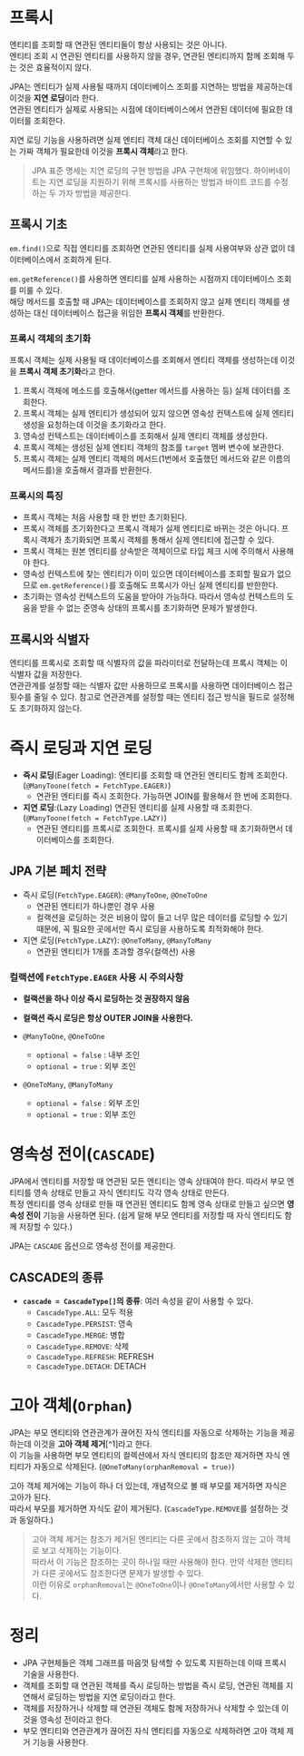 # 프록시

엔티티를 조회할 때 연관된 엔티티들이 항상 사용되는 것은 아니다.  
엔티티 조회 시 연관된 엔티티를 사용하지 않을 경우, 연관된 엔티티까지 함께 조회해 두는 것은 효율적이지 않다.

JPA는 엔티티가 실제 사용될 때까지 데이터베이스 조회를 지연하는 방법을 제공하는데 이것을 **지연 로딩**이라 한다.  
연관된 엔티티가 실제로 사용되는 시점에 데이터베이스에서 연관된 데이터에 필요한 데이터를 조회한다.

지연 로딩 기능을 사용하려면 실제 엔티티 객체 대신 데이터베이스 조회를 지연할 수 있는 가짜 객체가 필요한데 이것을 **프록시 객체**라고 한다.

> JPA 표준 명세는 지연 로딩의 구현 방법을 JPA 구현체에 위임했다. 하이버네이트는 지연 로딩을 지원하기 위해 프록시를 사용하는 방법과 바이트 코드를 수정하는 두 가자 방법을 제공한다.

## 프록시 기초

`em.find()`으로 직접 엔티티를 조회하면 연관된 엔티티를 실제 사용여부와 상관 없이 데이터베이스에서 조회하게 된다.

`em.getReference()`를 사용하면 엔티티를 실제 사용하는 시점까지 데이터베이스 조회를 미룰 수 있다.  
해당 메서드를 호출할 때 JPA는 데이터베이스를 조회하지 않고 실제 엔티티 객체를 생성하는 대신 데이터베이스 접근을 위임한 **프록시 객체**를 반환한다.

### 프록시 객체의 초기화

프록시 객체는 실제 사용될 때 데이터베이스를 조회해서 엔티티 객체를 생성하는데 이것을 **프록시 객체 초기화**라고 한다.

1. 프록시 객체에 메소드를 호출해서(getter 메서드를 사용하는 등) 실제 데이터를 조회한다.
1. 프록시 객체는 실제 엔티티가 생성되어 있지 않으면 영속성 컨텍스트에 실제 엔티티 생성을 요청하는데 이것을 초기화라고 한다.
1. 영속성 컨텍스트는 데이터베이스를 조회해서 실제 엔티티 객체를 생성한다.
1. 프록시 객체는 생성된 실제 엔티티 객체의 참조를 `target` 멤버 변수에 보관한다.
1. 프록시 객체는 실제 엔티티 객체의 메서드(1번에서 호출했던 메서드와 같은 이름의 메서드를)을 호출해서 결과를 반환한다.

### 프록시의 특징

- 프록시 객체는 처음 사용할 때 한 번만 초기화된다.
- 프록시 객체를 초기화한다고 프록시 객체가 실제 엔티티로 바뀌는 것은 아니다. 프록시 객체가 초기화되면 프록시 객체를 통해서 실제 엔티티에 접근할 수 있다.
- 프록시 객체는 원본 엔티티를 상속받은 객체이므로 타입 체크 시에 주의해서 사용해야 한다.
- 영속성 컨텍스트에 찾는 엔티티가 이미 있으면 데이터베이스를 조회할 필요가 없으므로 `em.getReference()`를 호출해도 프록시가 아닌 실제 엔티티를 반한한다.
- 초기화는 영속성 컨텍스트의 도움을 받아야 가능하다. 따라서 영속성 컨텍스트의 도움을 받을 수 없는 준영속 상태의 프록시를 초기화하면 문제가 발생한다.

<!-- ### 준영속 상태와 초기화 -->

## 프록시와 식별자

엔티티를 프록시로 조회할 때 식별자의 값을 파라미터로 전달하는데 프록시 객체는 이 식별자 값을 저장한다.  
연관관계를 설정할 때는 식별자 값만 사용하므로 프록시를 사용하면 데이터베이스 접근 횟수를 줄일 수 있다. 참고로 연관관계를 설정할 때는 엔티티 접근 방식을 필드로 설정해도 초기화하지 않는다.

# 즉시 로딩과 지연 로딩

- **즉시 로딩**(Eager Loading): 엔티티를 조회할 때 연관된 엔티티도 함께 조회한다. (`@ManyToone(fetch = FetchType.EAGER)`)
    - 연관된 엔티티를 즉시 조회한다. 가능하면 JOIN를 활용해서 한 번에 조회한다.
- **지연 로딩**:(Lazy Loading) 연관된 엔티티를 실제 사용할 때 조회한다. (`@ManyToone(fetch = FetchType.LAZY)`)
    - 연관된 엔티티를 프록시로 조회한다. 프록시를 실제 사용할 때 초기화하면서 데이터베이스를 조회한다.

## JPA 기본 페치 전략

- 즉시 로딩(`FetchType.EAGER`): `@ManyToOne`, `@OneToOne`
    - 연관된 엔티티가 하나뿐인 경우 사용
    - 컬랙션을 로딩하는 것은 비용이 많이 들고 너무 많은 데이터를 로딩할 수 있기 때문에, 꼭 필요한 곳에서만 즉시 로딩을 사용하도록 최적화해야 한다.
- 지연 로딩(`FetchType.LAZY`): `@OneToMany`, `@ManyToMany`
    - 연관된 엔티티가 1개를 초과할 경우(컬랙션) 사용

### 컬랙션에 `FetchType.EAGER` 사용 시 주의사항

- **컬랙션을 하나 이상 즉시 로딩하는 것 권장하지 않음**
- **컬랙션 즉시 로딩은 항상 OUTER JOIN을 사용한다.**

- `@ManyToOne`, `@OneToOne`
    - `optional = false` : 내부 조인
    - `optional = true` : 외부 조인
- `@OneToMany`, `@ManyToMany`
    - `optional = false` : 외부 조인
    - `optional = true` : 외부 조인

# 영속성 전이(`CASCADE`)

JPA에서 엔티티를 저장할 때 연관된 모든 엔티티는 영속 상태여야 한다. 따라서 부모 엔티티를 영속 상태로 만들고 자식 엔티티도 각각 영속 상태로 만든다.  
특정 엔티티를 영속 상태로 만들 때 연관된 엔티티도 함께 영속 상태로 만들고 싶으면 **영속성 전이** 기능을 사용하면 된다. (쉽게 말해 부모 엔티티를 저장할 때 자식 엔티티도 함께 저장할 수 있다.)

JPA는 `CASCADE` 옵션으로 영속성 전이를 제공한다.

## CASCADE의 종류

- **`cascade = CascadeType[]`의 종류**: 여러 속성을 같이 사용할 수 있다.
    - `CascadeType.ALL`: 모두 적용
    - `CascadeType.PERSIST`: 영속
    - `CascadeType.MERGE`: 병합
    - `CascadeType.REMOVE`: 삭제
    - `CascadeType.REFRESH`: REFRESH
    - `CascadeType.DETACH`: DETACH

# 고아 객체(`Orphan`)

JPA는 부모 엔티티와 연관관계가 끊어진 자식 엔티티를 자동으로 삭제하는 기능을 제공하는데 이것을 **고아 객체 제거**[^1]라고 한다.  
이 기능을 사용하면 부모 엔티티의 컬렉션에서 자식 엔티티의 참조만 제거하면 자식 엔티티가 자동으로 삭제된다. (`@OneToMany(orphanRemoval = true)`)

고아 객체 제거에는 기능이 하나 더 있는데, 개념적으로 볼 때 부모를 제거하면 자식은 고아가 된다.  
따라서 부모를 제거하면 자식도 같이 제거된다. (`CascadeType.REMOVE`를 설정하는 것과 동일하다.)

> 고아 객체 제거는 참조가 제거된 엔티티는 다른 곳에서 참조하지 않는 고아 객체로 보고 삭제하는 기능이다.  
따라서 이 기능은 참조하는 곳이 하나일 때만 사용해야 한다. 만약 삭제한 엔티티가 다른 곳에서도 참조한다면 문제가 발생할 수 있다.  
이런 이유로 `orphanRemoval`는 `@OneToOne`이나 `@OneToMany`에서만 사용할 수 있다.

# 정리

- JPA 구현체들은 객체 그래프를 마음껏 탐색할 수 있도록 지원하는데 이때 프록시 기술을 사용한다.
- 객체를 조회할 때 연관된 객체를 즉시 로딩하는 방법을 즉시 로딩, 연관된 객체를 지연해서 로딩하는 방법을 지연 로딩이라고 한다.
- 객체를 저장하거나 삭제할 때 연관된 객체도 함께 저장하거나 삭제할 수 있는데 이것을 영속성 전이라고 한다.
- 부모 엔티티와 연관관계가 끊어진 자식 엔티티를 자동으로 삭제하려면 고아 객체 제거 기능을 사용한다.